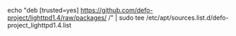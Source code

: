 echo "deb [trusted=yes] https://github.com/defo-project/lighttpd1.4/raw/packages/ /" | sudo tee /etc/apt/sources.list.d/defo-project_lighttpd1.4.list
